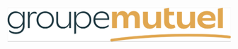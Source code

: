 ---
---
<head> 
  <style> 	
    body {
        margin: 0;
        display: grid;
        grid-template-columns: repeat(auto-fit, minmax(300px, 1fr));
        grid-auto-rows: minmax(100px, auto);
        grid-gap: 10px;
        padding: 10px;
    }
    img {
      max-width: 100%;
      height: auto;
      object-fit: cover;
      padding: 20px;
      border-radius: 20px;
    }
  </style> 
</head> 

<body> 
  <img src="1.png" alt="groupmutual"> 
</body> 